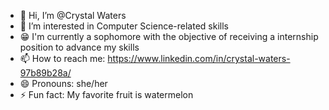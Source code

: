 - 👋 Hi, I’m @Crystal Waters
- 👀 I’m interested in Computer Science-related skills
- 😁 I'm currently a sophomore with the objective of receiving a internship position to advance my skills
- 📫 How to reach me: https://www.linkedin.com/in/crystal-waters-97b89b28a/
- 😄 Pronouns: she/her
- ⚡ Fun fact: My favorite fruit is watermelon

<!---
Crystaljwa/Crystaljwa is a ✨ special ✨ repository because its `README.md` (this file) appears on your GitHub profile.
You can click the Preview link to take a look at your changes.
--->
